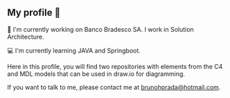 ## My profile 👋

:bank: I'm currently working on Banco Bradesco SA. I work in Solution Architecture.

:computer: I'm currently learning JAVA and Springboot.

Here in this profile, you will find two repositories with elements from the C4 and MDL models that can be used in draw.io for diagramming.

If you want to talk to me, please contact me at [brunohprada@hotmail.com](mailto:brunohprada@hotmail.com).

